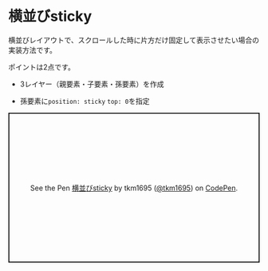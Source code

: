 # 横並びsticky

横並びレイアウトで、スクロールした時に片方だけ固定して表示させたい場合の実装方法です。

ポイントは2点です。

- 3レイヤー（親要素・子要素・孫要素）を作成

- 孫要素に`position: sticky` `top: 0`を指定

<p class="codepen" data-height="300" data-default-tab="html,result" data-slug-hash="xxQdeRx" data-user="tkm1695" style="height: 300px; box-sizing: border-box; display: flex; align-items: center; justify-content: center; border: 2px solid; margin: 1em 0; padding: 1em;">
  <span>See the Pen <a href="https://codepen.io/tkm1695/pen/xxQdeRx">
  横並びsticky</a> by tkm1695 (<a href="https://codepen.io/tkm1695">@tkm1695</a>)
  on <a href="https://codepen.io">CodePen</a>.</span>
</p>
<script async src="https://cpwebassets.codepen.io/assets/embed/ei.js"></script>